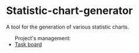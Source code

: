 # Statistic-chart-generator
A tool for the generation of various statistic charts.

<ul>
  <lh>Project's management:
  <li><a href="https://app.asana.com/0/587752882179428/587752882179428">Task board</a></li>
</ul>
